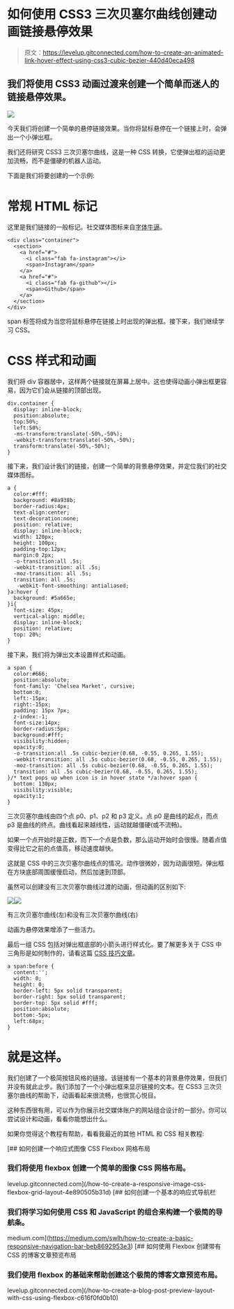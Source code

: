# 如何使用 CSS3 三次贝塞尔曲线创建动画链接悬停效果

> 原文：<https://levelup.gitconnected.com/how-to-create-an-animated-link-hover-effect-using-css3-cubic-bezier-440d40eca498>

## 我们将使用 CSS3 动画过渡来创建一个简单而迷人的链接悬停效果。

![](img/c5d886fe48e21276efa9bbfaecd5ebb9.png)

今天我们将创建一个简单的悬停链接效果。当你将鼠标悬停在一个链接上时，会弹出一个小弹出框。

我们还将研究 CSS3 三次贝塞尔曲线，这是一种 CSS 转换，它使弹出框的运动更加流畅，而不是僵硬的机器人运动。

下面是我们将要创建的一个示例:

# 常规 HTML 标记

这里是我们链接的一般标记。社交媒体图标来自[字体牛逼](https://fontawesome.com/)。

```
<div class="container">
  <section>
    <a href="#">
      <i class="fab fa-instagram"></i>
      <span>Instagram</span>
    </a>
    <a href="#">
      <i class="fab fa-github"></i>
      <span>Github</span>
    </a>
  </section>
</div>
```

span 标签将成为当您将鼠标悬停在链接上时出现的弹出框。接下来，我们继续学习 CSS。

# **CSS 样式和动画**

我们将 div 容器居中，这样两个链接就在屏幕上居中。这也使得动画小弹出框更容易，因为它们会从链接的顶部出现。

```
div.container {
  display: inline-block;
  position:absolute;
  top:50%;
  left:50%;
  -ms-transform:translate(-50%,-50%);
  -webkit-transform:translate(-50%,-50%);
  transform:translate(-50%,-50%);
}
```

接下来，我们设计我们的链接，创建一个简单的背景悬停效果，并定位我们的社交媒体图标。

```
a {
  color:#fff;
  background: #8a938b;
  border-radius:4px;
  text-align:center;
  text-decoration:none;
  position: relative;
  display: inline-block;
  width: 120px;
  height: 100px;
  padding-top:12px;
  margin:0 2px;
  -o-transition:all .5s;
  -webkit-transition: all .5s;
  -moz-transition: all .5s;
  transition: all .5s;
   -webkit-font-smoothing: antialiased;
}a:hover {
  background: #5a665e;
}i{
  font-size: 45px;
  vertical-align: middle;
  display: inline-block;
  position: relative;
  top: 20%;
}
```

接下来，我们将为弹出文本设置样式和动画。

```
a span {
  color:#666;
  position:absolute;
  font-family: 'Chelsea Market', cursive;
  bottom:0;
  left:-15px;
  right:-15px;
  padding: 15px 7px;
  z-index:-1;
  font-size:14px;
  border-radius:5px;
  background:#fff;
  visibility:hidden;
  opacity:0;
  -o-transition:all .5s cubic-bezier(0.68, -0.55, 0.265, 1.55);
  -webkit-transition: all .5s cubic-bezier(0.68, -0.55, 0.265, 1.55);
  -moz-transition: all .5s cubic-bezier(0.68, -0.55, 0.265, 1.55);
  transition: all .5s cubic-bezier(0.68, -0.55, 0.265, 1.55);
}/* text pops up when icon is in hover state */a:hover span {
  bottom: 130px;
  visibility:visible;
  opacity:1;
}
```

三次贝塞尔曲线由四个点 p0、p1、p2 和 p3 定义。点 p0 是曲线的起点，而点 p3 是曲线的终点。曲线看起来越线性，运动就越僵硬(或不流畅)。

如果一个点开始时是正数，而下一个点是负数，那么运动开始时会很慢。随着点值变得比它之前的点值高，移动速度越快。

这就是 CSS 中的三次贝塞尔曲线点的情况。动作很微妙，因为动画很短。弹出框在方块底部周围缓慢启动，然后加速到顶部。

虽然可以创建没有三次贝塞尔曲线过渡的动画，但动画的区别如下:

![](img/65ec0ad029dd10d6394b6fb20a524f87.png)![](img/18e4bd1d651eaf5f511598d76e25750d.png)

有三次贝塞尔曲线(左)和没有三次贝塞尔曲线(右)

动画为悬停效果增添了一些活力。

最后一组 CSS 包括对弹出框底部的小箭头进行样式化。要了解更多关于 CSS 中三角形是如何制作的，请看这篇 [CSS 技巧文章](https://css-tricks.com/snippets/css/css-triangle/)。

```
a span:before {
  content:'';
  width: 0; 
  height: 0; 
  border-left: 5px solid transparent;
  border-right: 5px solid transparent;
  border-top: 5px solid #fff;
  position:absolute;
  bottom:-5px;
  left:68px;
}
```

# 就是这样。

我们创建了一个极简按钮风格的链接。该链接有一个基本的背景悬停效果，但我们并没有就此止步。我们添加了一个小弹出框来显示链接的文本。在 CSS3 三次贝塞尔曲线的帮助下，动画看起来很流畅，也很赏心悦目。

这种东西很有用，可以作为你展示社交媒体账户的网站组合设计的一部分。你可以尝试设计和动画，看看你能想出什么。

如果你觉得这个教程有帮助，看看我最近的其他 HTML 和 CSS 相关教程:

[](/how-to-create-a-responsive-image-css-flexbox-grid-layout-4e890505b31d) [## 如何创建一个响应式图像 CSS Flexbox 网格布局

### 我们将使用 flexbox 创建一个简单的图像 CSS 网格布局。

levelup.gitconnected.com](/how-to-create-a-responsive-image-css-flexbox-grid-layout-4e890505b31d) [](https://medium.com/swlh/how-to-create-a-basic-responsive-navigation-bar-beb8692953e3) [## 如何创建一个基本的响应式导航栏

### 我们将学习如何使用 CSS 和 JavaScript 的组合来构建一个极简的导航条。

medium.com](https://medium.com/swlh/how-to-create-a-basic-responsive-navigation-bar-beb8692953e3) [](/how-to-create-a-blog-post-preview-layout-with-css-using-flexbox-c616f0fd0b10) [## 如何使用 Flexbox 创建带有 CSS 的博客文章预览布局

### 我们使用 flexbox 的基础来帮助创建这个极简的博客文章预览布局。

levelup.gitconnected.com](/how-to-create-a-blog-post-preview-layout-with-css-using-flexbox-c616f0fd0b10)